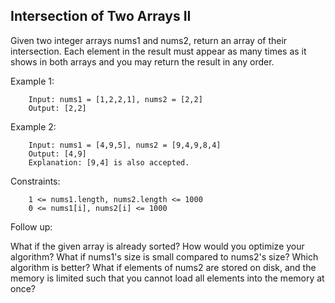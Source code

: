 ## Intersection of Two Arrays II

Given two integer arrays nums1 and nums2, return an array of their intersection. Each element in the result must appear as many times as it shows in both arrays and you may return the result in any order.

 

Example 1:

        Input: nums1 = [1,2,2,1], nums2 = [2,2]
        Output: [2,2]

Example 2:

        Input: nums1 = [4,9,5], nums2 = [9,4,9,8,4]
        Output: [4,9]
        Explanation: [9,4] is also accepted.
 

Constraints:

        1 <= nums1.length, nums2.length <= 1000
        0 <= nums1[i], nums2[i] <= 1000
 

Follow up:

What if the given array is already sorted? How would you optimize your algorithm?
What if nums1's size is small compared to nums2's size? Which algorithm is better?
What if elements of nums2 are stored on disk, and the memory is limited such that you cannot load all elements into the memory at once?